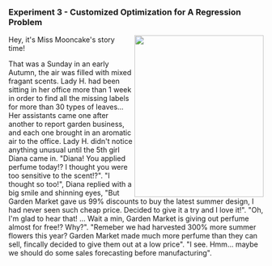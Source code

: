 ### Experiment 3 - Customized Optimization for A Regression Problem

<p>
<img align="right" src="https://github.com/lady-h-world/My_Garden/blob/main/images/miss_mooncake.png" width="255" height="320" /></p>

Hey, it's Miss Mooncake's story time!

That was a Sunday in an early Autumn, the air was filled with mixed fragant scents. Lady H. had been sitting in her office more than 1 week in order to find all the missing labels for more than 30 types of leaves... Her assistants came one after another to report garden business, and each one brought in an aromatic air to the office. Lady H. didn't notice anything unusual until the 5th girl Diana came in. "Diana! You applied perfume today!? I thought you were too sensitive to the scent!?". "I thought so too!", Diana replied with a big smile and shinning eyes, "But Garden Market gave us 99% discounts to buy the latest summer design, I had never seen such cheap price. Decided to give it a try and I love it!". "Oh, I'm glad to hear that! ... Wait a min, Garden Market is giving out perfume almost for free!? Why?". "Remeber we had harvested 300% more summer flowers this year? Garden Market made much more perfume than they can sell, fincally decided to give them out at a low price". "I see. Hmm... maybe we should do some sales forecasting before manufacturing".

